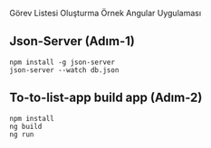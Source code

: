 Görev Listesi Oluşturma Örnek Angular Uygulaması

## Json-Server (Adım-1)

```
npm install -g json-server
json-server --watch db.json
```


## To-to-list-app build app (Adım-2)

```
npm install
ng build
ng run
```

